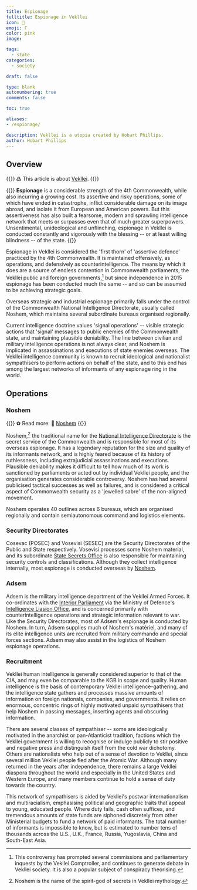 ```yaml
---
title: Espionage
fulltitle: Espionage in Vekllei
icon: 🔎
emoji: Γ
color: pink
image: 

tags: 
  - state
categories:
  - society

draft: false

type: blank
autonumbering: true
comments: false

toc: true

aliases:
- /espionage/

description: Vekllei is a utopia created by Hobart Phillips.
author: Hobart Phillips
---
```


## Overview

{{<hint>}}
߷ This article is about [Vekllei](/intro/#what-is-vekllei).
{{</hint>}}

{{<hint panel>}}
**Espionage** is a considerable strength of the 4th Commonwealth, while also incurring a growing cost. Its assertive and risky operations, some of which have ended in catastrophe, inflict considerable damage on its image abroad, and isolate it from European and American powers. But this assertiveness has also built a fearsome, modern and sprawling intelligence network that meets or surpasses even that of much greater superpowers. Unsentimental, unideological and unflinching, espionage in Vekllei is conducted constantly and vigorously with the blessing -- or at least willing blindness -- of the state.
{{</hint>}}

Espionage in Vekllei is considered the 'first thorn' of 'assertive defence' practiced by the 4th Commonwealth. It is maintained offensively, as operations, and defensively as counterintelligence. The means by which it does are a source of endless contention in Commonwealth parliaments, the Vekllei public and foreign governments,[^1] but since independence in 2015 espionage has been conducted much the same -- and so can be assumed to be achieving strategic goals.

Overseas strategic and industrial espionage primarily falls under the control of the Commonwealth National Intelligence Directorate, usually called Noshem, which maintains several subordinate bureaus organised regionally.

Current intelligence doctrine values 'signal operations' -- visible strategic actions that 'signal' messages to public enemies of the Commonwealth state, and maintaining plausible deniability. The line between civilian and military intelligence operations is not always clear, and Noshem is implicated in assassinations and executions of state enemies overseas. The Vekllei intelligence community is known to recruit ideological and nationalist sympathisers to perform actions on behalf of the state, and to this end has among the largest networks of informants of any espionage ring in the world.

## Operations

### Noshem

{{<hint>}}
✿ Read more: <span class="smallicon">🏹</span> [Noshem](/utopia/society/state/government/commonwealth/security/#national-intelligence-directorate)
{{</hint>}}

Noshem,[^2] the traditional name for the [National Intelligence Directorate](/utopia/society/state/government/commonwealth/security/#national-intelligence-directorate) is the secret service of the Commonwealth and is responsible for most of its overseas espionage. It has a legendary reputation for the size and quality of its informants network, and is highly feared because of its history of ruthlessness, including extrajudicial assassinations and executions. Plausible deniability makes it difficult to tell how much of its work is sanctioned by parliaments or acted out by individual Vekllei people, and the organisation generates considerable controversy. Noshem has had several publicised tactical successes as well as failures, and is considered a critical aspect of Commonwealth security as a 'jewelled sabre' of the non-aligned movement.

Noshem operates 40 outlines across 6 bureaus, which are organised regionally and contain semiautonomous command and logistics elements.

### Security Directorates

Cosevac (POSEC) and Vosevisi (SESEC) are the Security Directorates of the Public and State respectively. Vosevisi processes some Noshem material, and its subordinate [State Secrets Office](/utopia/society/state/government/commonwealth/security/#state-secrets-office) is also responsible for maintaining security controls and classifications. Although they collect intelligence internally, most espionage is conducted overseas by [Noshem](#noshem).

### Adsem

Adsem is the military intelligence department of the Vekllei Armed Forces. It co-ordinates with the [Interior Parliament](/utopia/society/state/government/interior/) via the Ministry of Defence's [Intelligence Liasion Office](/utopia/society/state/government/interior/defence/#intelligence-liaison-office), and is concerned primarily with counterintelligence operations and strategic information relevant to war. Like the Security Directorates, most of Adsem's espionage is conducted by Noshem. In turn, Adsem supplies much of Noshem's matériel, and many of its elite intelligence units are recruited from military commando and special forces sections. Adsem may also assist in the logistics of Noshem espionage operations.

### Recruitment

Vekllei human intelligence is generally considered superior to that of the CIA, and may even be comparable to the KGB in scope and quality. Human intelligence is the basis of contemporary Vekllei intelligence-gathering, and the intelligence state gathers and processes massive amounts of information on foreign nationals, companies, and governments. It relies on enormous, concentric rings of highly motivated unpaid sympathisers that help Noshem in passing messages, inserting agents and obscuring information.

There are several classes of sympathiser -- some are ideologically motivated in the anarchist or pan-Atlanticist tradition, factions which the Vekllei government is willing to recognise or indulge publicly to stir positive and negative press and distinguish itself from the cold war dichotomy. Others are nationalists who help out of a sense of devotion to Vekllei, since several million Vekllei people fled after the Atomic War. Although many returned in the years after independence, there remains a large Vekllei diaspora throughout the world and especially in the United States and Western Europe, and many members continue to hold a sense of duty towards the country.

This network of sympathisers is aided by Vekllei's postwar internationalism and multiracialism, emphasising political and geographic traits that appeal to young, educated people. Where duty fails, cash often suffices, and tremendous amounts of state funds are siphoned discretely from other Ministerial budgets to fund a network of paid informants. The total number of informants is impossible to know, but is estimated to number tens of thousands across the U.S., U.K., France, Russia, Yugoslavia, China and South-East Asia. 

[^1]: This controversy has prompted several commissions and parliamentary inquests by the Vekllei Comptroller, and continues to generate debate in Vekllei society. It is also a popular subject of conspiracy theorising.
[^2]: Noshem is the name of the spirit-god of secrets in Vekllei mythology.